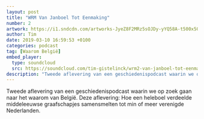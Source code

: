 ```yaml
---
layout: post
title: "WRM Van Janboel Tot Eenmaking"
number: 2
artwork: https://i1.sndcdn.com/artworks-JyeZ8F2MRz5sOJDy-yYQ58A-t500x500.jpg
author: Tim
date: 2019-03-10 16:59:53 +0100
categories: podcast
tag: [Waarom België]
embed_player:
  type: soundcloud
  src: https://soundcloud.com/tim-gistelinck/wrm2-van-janboel-tot-eenmaking
description: "Tweede aflevering van een geschiedenispodcast waarin we op zoek gaan naar het waarom van België."
---
```

Tweede aflevering van een geschiedenispodcast waarin we op zoek gaan naar het waarom van België. Deze aflevering: Hoe een heleboel verdeelde middeleeuwse graafschapjes samensmelten tot min of meer verenigde Nederlanden.
